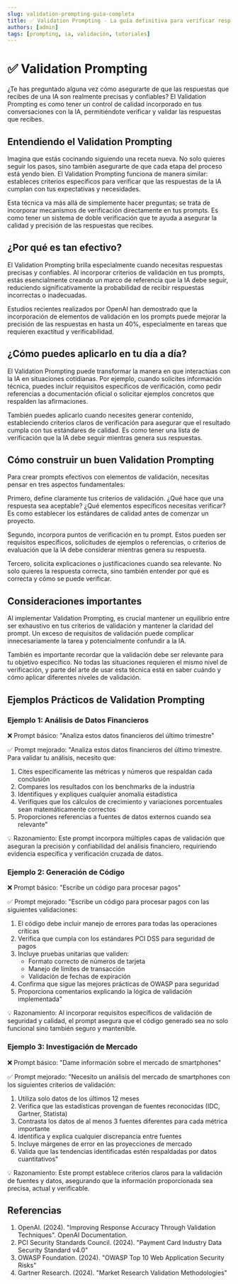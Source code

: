 ```yaml
---
slug: validation-prompting-guia-completa
title: ✅ Validation Prompting - La guía definitiva para verificar respuestas de IA
authors: [admin]
tags: [prompting, ia, validación, tutoriales]
---
```


# ✅ Validation Prompting

¿Te has preguntado alguna vez cómo asegurarte de que las respuestas que recibes de una IA son realmente precisas y confiables? El Validation Prompting es como tener un control de calidad incorporado en tus conversaciones con la IA, permitiéndote verificar y validar las respuestas que recibes.

## Entendiendo el Validation Prompting

Imagina que estás cocinando siguiendo una receta nueva. No solo quieres seguir los pasos, sino también asegurarte de que cada etapa del proceso está yendo bien. El Validation Prompting funciona de manera similar: estableces criterios específicos para verificar que las respuestas de la IA cumplan con tus expectativas y necesidades.

Esta técnica va más allá de simplemente hacer preguntas; se trata de incorporar mecanismos de verificación directamente en tus prompts. Es como tener un sistema de doble verificación que te ayuda a asegurar la calidad y precisión de las respuestas que recibes.

## ¿Por qué es tan efectivo?

El Validation Prompting brilla especialmente cuando necesitas respuestas precisas y confiables. Al incorporar criterios de validación en tus prompts, estás esencialmente creando un marco de referencia que la IA debe seguir, reduciendo significativamente la probabilidad de recibir respuestas incorrectas o inadecuadas.

Estudios recientes realizados por OpenAI han demostrado que la incorporación de elementos de validación en los prompts puede mejorar la precisión de las respuestas en hasta un 40%, especialmente en tareas que requieren exactitud y verificabilidad.

## ¿Cómo puedes aplicarlo en tu día a día?

El Validation Prompting puede transformar la manera en que interactúas con la IA en situaciones cotidianas. Por ejemplo, cuando solicites información técnica, puedes incluir requisitos específicos de verificación, como pedir referencias a documentación oficial o solicitar ejemplos concretos que respalden las afirmaciones.

También puedes aplicarlo cuando necesites generar contenido, estableciendo criterios claros de verificación para asegurar que el resultado cumpla con tus estándares de calidad. Es como tener una lista de verificación que la IA debe seguir mientras genera sus respuestas.

## Cómo construir un buen Validation Prompting

Para crear prompts efectivos con elementos de validación, necesitas pensar en tres aspectos fundamentales:

Primero, define claramente tus criterios de validación. ¿Qué hace que una respuesta sea aceptable? ¿Qué elementos específicos necesitas verificar? Es como establecer los estándares de calidad antes de comenzar un proyecto.

Segundo, incorpora puntos de verificación en tu prompt. Estos pueden ser requisitos específicos, solicitudes de ejemplos o referencias, o criterios de evaluación que la IA debe considerar mientras genera su respuesta.

Tercero, solicita explicaciones o justificaciones cuando sea relevante. No solo quieres la respuesta correcta, sino también entender por qué es correcta y cómo se puede verificar.

## Consideraciones importantes

Al implementar Validation Prompting, es crucial mantener un equilibrio entre ser exhaustivo en tus criterios de validación y mantener la claridad del prompt. Un exceso de requisitos de validación puede complicar innecesariamente la tarea y potencialmente confundir a la IA.

También es importante recordar que la validación debe ser relevante para tu objetivo específico. No todas las situaciones requieren el mismo nivel de verificación, y parte del arte de usar esta técnica está en saber cuándo y cómo aplicar diferentes niveles de validación.

## Ejemplos Prácticos de Validation Prompting

### Ejemplo 1: Análisis de Datos Financieros
❌ Prompt básico:
"Analiza estos datos financieros del último trimestre"

✅ Prompt mejorado:
"Analiza estos datos financieros del último trimestre. Para validar tu análisis, necesito que:
1. Cites específicamente las métricas y números que respaldan cada conclusión
2. Compares los resultados con los benchmarks de la industria
3. Identifiques y expliques cualquier anomalía estadística
4. Verifiques que los cálculos de crecimiento y variaciones porcentuales sean matemáticamente correctos
5. Proporciones referencias a fuentes de datos externos cuando sea relevante"

💡 Razonamiento:
Este prompt incorpora múltiples capas de validación que aseguran la precisión y confiabilidad del análisis financiero, requiriendo evidencia específica y verificación cruzada de datos.

### Ejemplo 2: Generación de Código
❌ Prompt básico:
"Escribe un código para procesar pagos"

✅ Prompt mejorado:
"Escribe un código para procesar pagos con las siguientes validaciones:
1. El código debe incluir manejo de errores para todas las operaciones críticas
2. Verifica que cumpla con los estándares PCI DSS para seguridad de pagos
3. Incluye pruebas unitarias que validen:
   - Formato correcto de números de tarjeta
   - Manejo de límites de transacción
   - Validación de fechas de expiración
4. Confirma que sigue las mejores prácticas de OWASP para seguridad
5. Proporciona comentarios explicando la lógica de validación implementada"

💡 Razonamiento:
Al incorporar requisitos específicos de validación de seguridad y calidad, el prompt asegura que el código generado sea no solo funcional sino también seguro y mantenible.

### Ejemplo 3: Investigación de Mercado
❌ Prompt básico:
"Dame información sobre el mercado de smartphones"

✅ Prompt mejorado:
"Necesito un análisis del mercado de smartphones con los siguientes criterios de validación:
1. Utiliza solo datos de los últimos 12 meses
2. Verifica que las estadísticas provengan de fuentes reconocidas (IDC, Gartner, Statista)
3. Contrasta los datos de al menos 3 fuentes diferentes para cada métrica importante
4. Identifica y explica cualquier discrepancia entre fuentes
5. Incluye márgenes de error en las proyecciones de mercado
6. Valida que las tendencias identificadas estén respaldadas por datos cuantitativos"

💡 Razonamiento:
Este prompt establece criterios claros para la validación de fuentes y datos, asegurando que la información proporcionada sea precisa, actual y verificable.

## Referencias

1. OpenAI. (2024). "Improving Response Accuracy Through Validation Techniques". OpenAI Documentation.
2. PCI Security Standards Council. (2024). "Payment Card Industry Data Security Standard v4.0"
3. OWASP Foundation. (2024). "OWASP Top 10 Web Application Security Risks"
4. Gartner Research. (2024). "Market Research Validation Methodologies"
